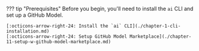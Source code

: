 ??? tip "Prerequisites"
    Before you begin, you'll need to install the `ai` CLI and set up a GitHub Model.

    [:octicons-arrow-right-24: Install the `ai` CLI](./chapter-1-cli-installation.md)  
    [:octicons-arrow-right-24: Setup GitHub Model Marketplace](./chapter-11-setup-w-github-model-marketplace.md)  
